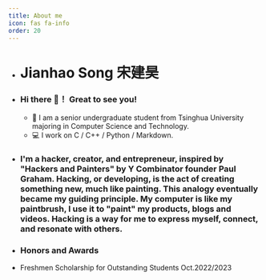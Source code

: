 ```yaml
---
title: About me
icon: fas fa-info
order: 20
---
```

- # Jianhao Song  宋建昊
- ### Hi there 👋！ Great to see you!

  - 🏫  I am a senior undergraduate student from Tsinghua University majoring in Computer Science and Technology.
  - 💻  I work on C / C++ / Python / Markdown.
- ### I'm a hacker, creator, and entrepreneur, inspired by "Hackers and Painters" by Y Combinator founder Paul Graham. Hacking, or developing, is the act of creating something new, much like painting. This analogy eventually became my guiding principle. My computer is like my paintbrush, I use it to "paint" my products, blogs and videos. Hacking is a way for me to express myself, connect, and resonate with others.
- ### Honors and Awards
- Freshmen Scholarship for Outstanding Students   Oct.2022/2023
